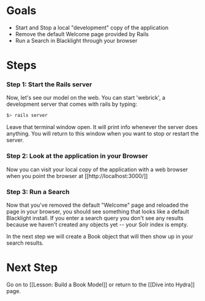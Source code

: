 # Goals
* Start and Stop a local "development" copy of the application
* Remove the default Welcome page provided by Rails
* Run a Search in Blacklight through your browser

# Steps

### Step 1: Start the Rails server

Now, let's see our model on the web.  You can start 'webrick', a development server that comes with rails by typing:

```bash
$> rails server
```

Leave that terminal window open.  It will print info whenever the server does anything.  You will return to this window when you want to stop or restart the server.

### Step 2: Look at the application in your Browser

Now you can visit your local copy of the application with a web browser when you point the browser at [[http://localhost:3000/]]
 
### Step 3: Run a Search

Now that you've removed the default "Welcome" page and reloaded the page in your browser, you should see something that looks like a default Blacklight install.  If you enter a search query you don't see any results because we haven't created any objects yet -- your Solr index is empty.

In the next step we will create a Book object that will then show up in your search results.

# Next Step
Go on to [[Lesson: Build a Book Model]] or return to the [[Dive into Hydra]] page.